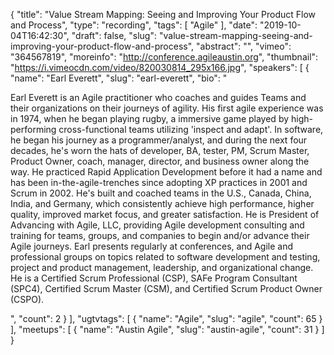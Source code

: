 {
  "title": "Value Stream Mapping: Seeing and Improving Your Product Flow and Process",
  "type": "recording",
  "tags": [
    "Agile"
  ],
  "date": "2019-10-04T16:42:30",
  "draft": false,
  "slug": "value-stream-mapping-seeing-and-improving-your-product-flow-and-process",
  "abstract": "",
  "vimeo": "364567819",
  "moreinfo": "http://conference.agileaustin.org",
  "thumbnail": "https://i.vimeocdn.com/video/820030814_295x166.jpg",
  "speakers": [
    {
      "name": "Earl Everett",
      "slug": "earl-everett",
      "bio": "<p>Earl Everett is an Agile practitioner who coaches and guides Teams and their organizations on their journeys of agility. His first agile experience was in 1974, when he began playing rugby, a immersive game played by high-performing cross-functional teams utilizing 'inspect and adapt'. In software, he began his journey as a programmer/analyst, and during the next four decades, he's worn the hats of developer, BA, tester, PM, Scrum Master, Product Owner, coach, manager, director, and business owner along the way. He practiced Rapid Application Development before it had a name and has been in-the-agile-trenches since adopting XP practices in 2001 and Scrum in 2002. He's built and coached teams in the U.S., Canada, China, India, and Germany, which consistently achieve high performance, higher quality, improved market focus, and greater satisfaction. He is President of Advancing with Agile, LLC, providing Agile development consulting and training for teams, groups, and companies to begin and/or advance their Agile journeys. Earl presents regularly at conferences, and Agile and professional groups on topics related to software development and testing, project and product management, leadership, and organizational change. He is a Certified Scrum Professional (CSP), SAFe Program Consultant (SPC4), Certified Scrum Master (CSM), and Certified Scrum Product Owner (CSPO).</p>",
      "count": 2
    }
  ],
  "ugtvtags": [
    {
      "name": "Agile",
      "slug": "agile",
      "count": 65
    }
  ],
  "meetups": [
    {
      "name": "Austin Agile",
      "slug": "austin-agile",
      "count": 31
    }
  ]
}